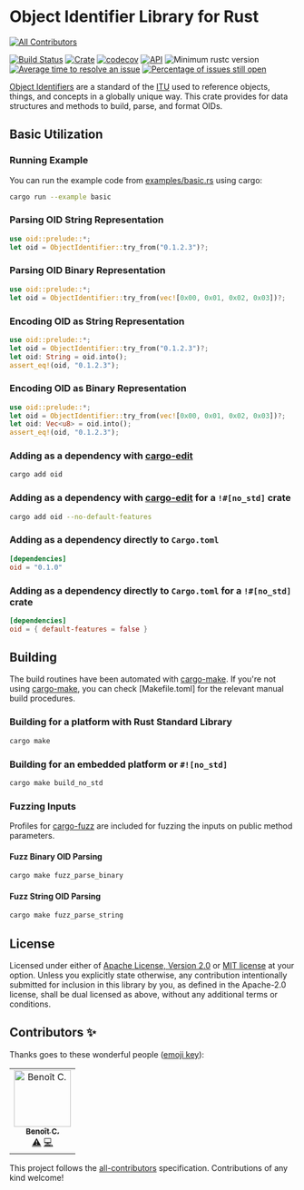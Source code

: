 # Object Identifier Library for Rust
[![All Contributors](https://img.shields.io/badge/all_contributors-1-orange.svg?style=flat-square)](#contributors)

[![Build Status](https://travis-ci.org/UnnecessaryEngineering/oid.svg?branch=master)](https://travis-ci.org/UnnecessaryEngineering/oid)
[![Crate](https://img.shields.io/crates/v/oid.svg)](https://crates.io/crates/oid)
[![codecov](https://codecov.io/gh/UnnecessaryEngineering/oid/branch/master/graph/badge.svg)](https://codecov.io/gh/UnnecessaryEngineering/oid)
[![API](https://docs.rs/oid/badge.svg)](https://docs.rs/oid)
![Minimum rustc version](https://img.shields.io/badge/rustc-1.34+-lightgray.svg)
[![Average time to resolve an issue](https://isitmaintained.com/badge/resolution/UnnecessaryEngineering/oid.svg)](http://isitmaintained.com/project/UnnecessaryEngineering/oid)
[![Percentage of issues still open](https://isitmaintained.com/badge/open/UnnecessaryEngineering/oid.svg)](http://isitmaintained.com/project/UnnecessaryEngineering/oid)

[Object Identifiers] are a standard of the [ITU] used to reference objects, things, and
concepts in a globally unique way. This crate provides for data structures and methods
to build, parse, and format OIDs.

## Basic Utilization

### Running Example
You can run the example code from [examples/basic.rs](examples/basic.rs) using cargo:
```sh
cargo run --example basic
```

### Parsing OID String Representation
```rust
use oid::prelude::*;
let oid = ObjectIdentifier::try_from("0.1.2.3")?;
```

### Parsing OID Binary Representation
```rust
use oid::prelude::*;
let oid = ObjectIdentifier::try_from(vec![0x00, 0x01, 0x02, 0x03])?;
```

### Encoding OID as String Representation
```rust
use oid::prelude::*;
let oid = ObjectIdentifier::try_from("0.1.2.3")?;
let oid: String = oid.into();
assert_eq!(oid, "0.1.2.3");
```

### Encoding OID as Binary Representation
```rust
use oid::prelude::*;
let oid = ObjectIdentifier::try_from(vec![0x00, 0x01, 0x02, 0x03])?;
let oid: Vec<u8> = oid.into();
assert_eq!(oid, "0.1.2.3");
```

### Adding as a dependency with [cargo-edit]
```sh
cargo add oid
```

### Adding as a dependency with [cargo-edit] for a `!#[no_std]` crate
```sh
cargo add oid --no-default-features
```

### Adding as a dependency directly to `Cargo.toml` 
```toml
[dependencies]
oid = "0.1.0"
```

### Adding as a dependency directly to `Cargo.toml` for a `!#[no_std]` crate
```toml
[dependencies]
oid = { default-features = false }
```

## Building

The build routines have been automated with [cargo-make]. If you're not using [cargo-make], you can check [Makefile.toml] for the relevant manual build procedures.

### Building for a platform with Rust Standard Library
```sh
cargo make
```

### Building for an embedded platform or `#![no_std]`
```sh
cargo make build_no_std
```

### Fuzzing Inputs

Profiles for [cargo-fuzz] are included for fuzzing the inputs on public method parameters.

#### Fuzz Binary OID Parsing
```sh
cargo make fuzz_parse_binary
```

#### Fuzz String OID Parsing
```sh
cargo make fuzz_parse_string
```

## License

 Licensed under either of [Apache License, Version 2.0](LICENSE-APACHE) or [MIT license](LICENSE-MIT) at your option.
Unless you explicitly state otherwise, any contribution intentionally submitted for inclusion in this library by you, as defined in the Apache-2.0 license, shall be dual licensed as above, without any additional terms or conditions.

[Object Identifiers]: https://en.wikipedia.org/wiki/Object_identifier
[ITU]: https://en.wikipedia.org/wiki/International_Telecommunications_Union
[cargo-edit]: https://github.com/killercup/cargo-edit
[cargo-make]: https://github.com/sagiegurari/cargo-make
[cargo-fuzz]: https://github.com/rust-fuzz/cargo-fuzz
## Contributors ✨

Thanks goes to these wonderful people ([emoji key](https://allcontributors.org/docs/en/emoji-key)):

<!-- ALL-CONTRIBUTORS-LIST:START - Do not remove or modify this section -->
<!-- prettier-ignore -->
<table>
  <tr>
    <td align="center"><a href="https://github.com/bcortier-devolutions"><img src="https://avatars2.githubusercontent.com/u/54852465?v=4" width="100px;" alt="Benoît C."/><br /><sub><b>Benoît C.</b></sub></a><br /><a href="https://github.com/UnnecessaryEngineering/oid/commits?author=bcortier-devolutions" title="Tests">⚠️</a> <a href="https://github.com/UnnecessaryEngineering/oid/commits?author=bcortier-devolutions" title="Code">💻</a></td>
  </tr>
</table>

<!-- ALL-CONTRIBUTORS-LIST:END -->

This project follows the [all-contributors](https://github.com/all-contributors/all-contributors) specification. Contributions of any kind welcome!